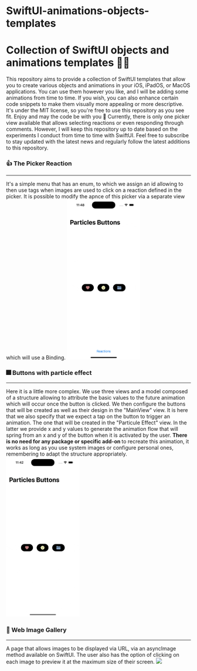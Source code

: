 # SwiftUI-animations-objects-templates
 <h1>Collection of SwiftUI objects and animations templates 👨‍💻</h1>

This repository aims to provide a collection of SwiftUI templates that allow you to create various objects and animations in your iOS, iPadOS, or MacOS applications. You can use them however you like, and I will be adding some animations from time to time. If you wish, you can also enhance certain code snippets to make them visually more appealing or more descriptive. It's under the MIT license, so you're free to use this repository as you see fit. Enjoy and may the code be with you 🤙
Currently, there is only one picker view available that allows selecting reactions or even responding through comments. However, I will keep this repository up to date based on the experiments I conduct from time to time with SwiftUI. Feel free to subscribe to stay updated with the latest news and regularly follow the latest additions to this repository.

<h3> 👍 The Picker Reaction</h3>
<hr>
It's a simple menu that has an enum, to which we assign an id allowing to then use tags when images are used to click on a reaction defined in the picker. It is possible to modify the apnce of this picker via a separate view which will use a Binding.

 <img src="assets/Simulator Screen Recording - iPhone 14 Pro - 2023-06-22 at 11.48.14.gif" width="200" height="auto">

<h3> 🎆 Buttons with particle effect</h3>
<hr>
Here it is a little more complex. We use three views and a model composed of a structure allowing to attribute the basic values ​​to the future animation which will occur once the button is clicked. We then configure the buttons that will be created as well as their design in the "MainView" view. It is here that we also specify that we expect a tap on the button to trigger an animation. The one that will be created in the "Particule Effect" view. In the latter we provide x and y values ​​to generate the animation flow that will spring from an x ​​and y of the button when it is activated by the user.
<strong>There is no need for any package or specific add-on </strong> to recreate this animation, it works as long as you use system images or configure personal ones, remembering to adapt the structure appropriately.

 <img src="assets/Simulator Screen Recording - iPhone 14 Pro - 2023-06-22 at 11.42.36.gif" width="200" height="auto">

    
<h3>📸 Web Image Gallery</h3>
<hr>
A page that allows images to be displayed via URL, via an asyncImage method available on SwiftUI. The user also has the option of clicking on each image to preview it at the maximum size of their screen.

<img src="assets/Simulator Screen Recording - iPhone 14 Pro - 2023-06-23 at 21.36.58.gif" width="200" height="auto">


